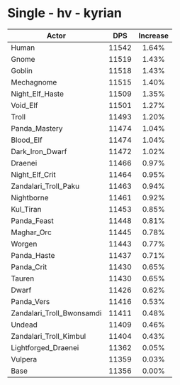 # Single - hv - kyrian
| Actor | DPS | Increase |
|---|:---:|:---:|
|Human|11542|1.64%|
|Gnome|11519|1.43%|
|Goblin|11518|1.43%|
|Mechagnome|11515|1.40%|
|Night_Elf_Haste|11509|1.35%|
|Void_Elf|11501|1.27%|
|Troll|11493|1.20%|
|Panda_Mastery|11474|1.04%|
|Blood_Elf|11474|1.04%|
|Dark_Iron_Dwarf|11472|1.02%|
|Draenei|11466|0.97%|
|Night_Elf_Crit|11464|0.95%|
|Zandalari_Troll_Paku|11463|0.94%|
|Nightborne|11461|0.92%|
|Kul_Tiran|11453|0.85%|
|Panda_Feast|11448|0.81%|
|Maghar_Orc|11445|0.78%|
|Worgen|11443|0.77%|
|Panda_Haste|11437|0.71%|
|Panda_Crit|11430|0.65%|
|Tauren|11430|0.65%|
|Dwarf|11426|0.62%|
|Panda_Vers|11416|0.53%|
|Zandalari_Troll_Bwonsamdi|11411|0.48%|
|Undead|11409|0.46%|
|Zandalari_Troll_Kimbul|11404|0.43%|
|Lightforged_Draenei|11362|0.05%|
|Vulpera|11359|0.03%|
|Base|11356|0.00%|
